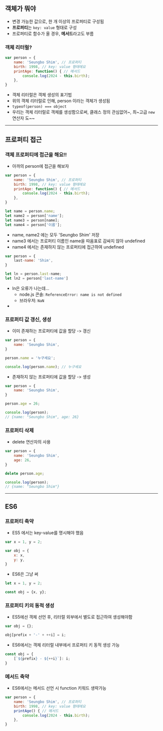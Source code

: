 ## 객체가 뭐야
- 변경 가능한 값으로, 한 개 이상의 프로퍼티로 구성됨
- **프로퍼티**는 ```key: value``` 형태로 구성
- 프로퍼티로 함수가 올 경우, **메서드**라고도 부름

### 객체 리터럴?
```javascript
var person = {
    name: 'Seungbo Shim', // 프로퍼티
    birth: 1998, // key: value 형태에요
    printAge: function() { // 메서드
        console.log(2024 - this.birth); 
    },
}
```
- 객체 리터럴은 객체 생성의 표기법
- 위의 객체 리터럴로 인해, person 이라는 객체가 생성됨
- ```typeof(person) === object```
- 우리는 객체 리터럴로 객체를 생성함으로써, 클래스 정의 관심없어~, 최~고급 ```new``` 연산자 도~~

<hr>

## 프로퍼티 접근 
### 객체 프로퍼티에 접근을 해요!!
- 아까의 person에 접근을 해보자
```javascript
var person = {
    name: 'Seungbo Shim', // 프로퍼티
    birth: 1998, // key: value 형태에요
    printAge: function() { // 메서드
        console.log(2024 - this.birth); 
    },
}

let name = person.name;
let name2 = person['name'];
let name3 = person[name];
let name4 = person['이름'];
```
- name, name2 에는 모두 'Seungbo Shim' 저장
- name3 에서는 프로퍼티 이름인 name을 따옴표로 감싸지 않아 undefined
- name4 에서는 존재하지 않는 프로퍼티에 접근하여 undefined

```javascript
var person = {
    last-name: 'Shim',
}

let ln = person.last-name;
let ln2 = person['last-name']
```
- ln은 오류가 나는데...
  - node.js 콘솔: ```ReferenceError: name is not defined```
  - 브라우저: ```NaN```
- 

### 프로퍼티 값 갱신, 생성
- 이미 존재하는 프로퍼티에 값을 할당 -> 갱신
```javascript
var person = {
    name: 'Seungbo Shim',
}

person.name = '누구세요';

console.log(person.name); // 누구세요
```

- 존재하지 않는 프로퍼티에 값을 할당 -> 생성
```javascript
var person = {
    name: 'Seungbo Shim',
}

person.age = 26;

console.log(person);
// {name: "Seungbo Shim", age: 26}
```

### 프로퍼티 삭제
- delete 연산자의 사용
```javascript
var person = {
    name: 'Seungbo Shim',
    age: 26,
}

delete person.age;

console.log(person);
// {name: "Seungbo Shim"}
```
<hr>

## ES6
### 프로퍼티 축약
- ES5 에서는 key-value를 명시해야 했음
```js
var x = 1, y = 2;

var obj = {
    x: x,
    y: y,
}
```
- ES6은 그냥 써
```js
let x = 1, y = 2;

const obj = {x, y};
```
### 프로퍼티 키의 동적 생성
- ES5에선 객체 선언 후, 리터럴 외부에서 별도로 접근하여 생성해야함
```js
var obj = {};

obj[prefix + '-' + ++i] = i;
```
- ES6에서는 객체 리터럴 내부에서 프로퍼티 키 동적 생성 가능
```js
const obj = {
    [`${prefix} - ${++i}`]: i;
}
```

### 메서드 축약
- ES6에서는 메서드 선언 시 function 키워드 생략가능
```js
var person = {
    name: 'Seungbo Shim', // 프로퍼티
    birth: 1998, // key: value 형태에요
    printAge() { // 메서드
        console.log(2024 - this.birth); 
    },
}
```